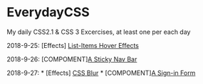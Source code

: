 # EverydayCSS
My daily CSS2.1 &amp; CSS 3 Excercises, at least one per each day

2018-9-25: [Effects] [List-Items Hover Effects](/Effects/List_Items_Hover/)

2018-9-26: [COMPOMENT][A Sticky Nav Bar](/Components/StickNavBar/)

2018-9-27: * [Effects] [CSS Blur](/Effects/CSS-Blur/)
           * [COMPOMENT][A Sign-in Form](/Components/SigninForm/)
